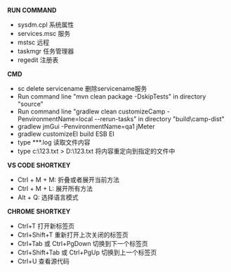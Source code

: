 **RUN COMMAND**
  - sysdm.cpl 系统属性
  - services.msc 服务
  - mstsc 远程
  - taskmgr 任务管理器
  - regedit 注册表

**CMD**
  - sc delete servicename 删除servicename服务
  - Run command line "mvn clean package -DskipTests" in directory "source"
  - Run command line "gradlew clean customizeCamp -PenvironmentName=local --rerun-tasks" in directory "build\camp-dist"
  - gradlew jmGui -PenvironmentName=qa1    jMeter
  - gradlew customizeEI     build ESB EI
  - type ***.log  读取文件内容
  - type c:\123.txt > D:\123.txt   将内容重定向到指定的文件中

**VS CODE SHORTKEY**
  - Ctrl + M + M: 折叠或者展开当前方法
  - Ctrl + M + L:  展开所有方法
  - Alt + Q: 选择语言模式

**CHROME SHORTKEY**
  - Ctrl+T 打开新标签页
  - Ctrl+Shift+T 重新打开上次关闭的标签页
  - Ctrl+Tab 或 Ctrl+PgDown 切换到下一个标签页
  - Ctrl+Shift+Tab 或 Ctrl+PgUp 切换到上一个标签页
  - Ctrl+U 查看源代码
